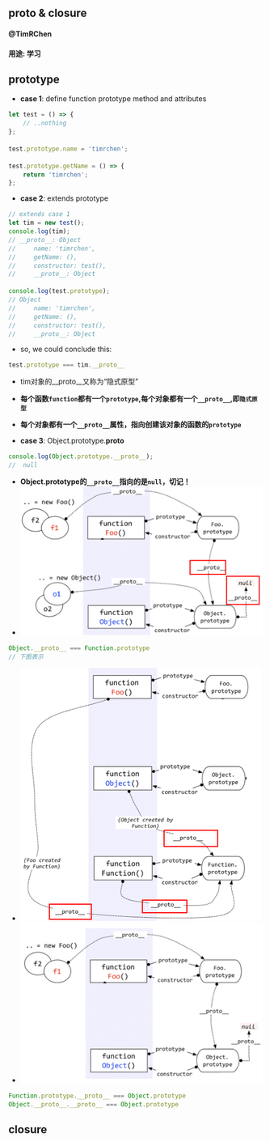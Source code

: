 ## proto & closure
#### @TimRChen
#### 用途: 学习

## prototype
*   **case 1**: define function prototype method and attributes
```js
let test = () => {
    // ..nothing
};

test.prototype.name = 'timrchen';

test.prototype.getName = () => {
    return 'timrchen';
};
```

*   **case 2**: extends prototype
```js
// extends case 1
let tim = new test();
console.log(tim);
// __proto__: Object
//     name: 'timrchen',
//     getName: (),
//     constructor: test(),
//     __proto__: Object

console.log(test.prototype);
// Object
//     name: 'timrchen',
//     getName: (),
//     constructor: test(),
//     __proto__: Object
```
*   so, we could conclude this:
```js
test.prototype === tim.__proto__
```
*   tim对象的__proto__又称为“隐式原型”
*   **每个函数`function`都有一个`prototype`,每个对象都有一个`__proto__`,即`隐式原型`**
*   **每个对象都有一个`__proto__`属性，指向创建该对象的函数的`prototype`**

*   **case 3**: Object.prototype.__proto__
```js
console.log(Object.prototype.__proto__);
//  null
```
*   **Object.prototype的`__proto__`指向的是`null`，切记！**
*   ![Follow TimRChen](https://raw.githubusercontent.com/TimRChen/photoRepo/master/prototype.png)
```js
Object.__proto__ === Function.prototype
// 下图表示
```
*   ![Follow TimRChen](https://raw.githubusercontent.com/TimRChen/photoRepo/master/prototype2.png)
*   ![Follow TimRChen](https://raw.githubusercontent.com/TimRChen/photoRepo/master/prototype3.png)
```js
Function.prototype.__proto__ === Object.prototype
Object.__proto__.__proto__ === Object.prototype
```


## closure
